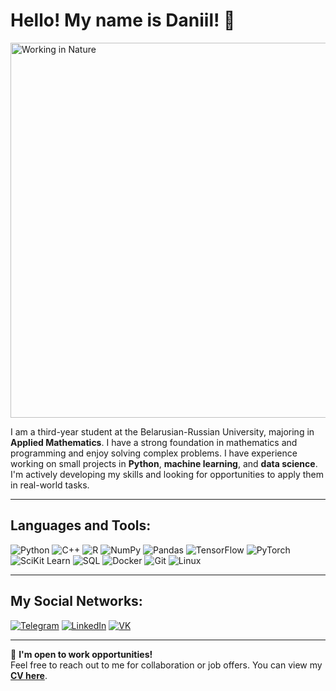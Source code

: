 # Hello! My name is Daniil! 👋

<img src="https://downloader.disk.yandex.ru/preview/5d982bdafb009ecff06b7eafa49b70f6f285b3bf0940c817392b43cee2ca7c28/6711af30/0HfYYd8HGozVbsCXbOAFHWa9cq9wTMyYmCgNfyV-qCcp64bP7wqGWny13psssNdvoh-zL4dZZiMkmW1GIVfFbA%3D%3D?uid=0&filename=DALL%C2%B7E%202024-10-17%2023.40.10%20-%20A%20serene%20landscape%20with%20a%20waterfall%20flowing%20over%20rocky%20terrain%2C%20surrounded%20by%20tall%20evergreen%20trees.%20The%20scene%20is%20set%20during%20a%20dramatic%20sunset%20with%20vib.webp&disposition=inline&hash=&limit=0&content_type=image%2Fjpeg&owner_uid=0&tknv=v2&size=2048x2048" alt="Working in Nature" width="600"/>

I am a third-year student at the Belarusian-Russian University, majoring in **Applied Mathematics**. I have a strong foundation in mathematics and programming and enjoy solving complex problems. I have experience working on small projects in **Python**, **machine learning**, and **data science**. I'm actively developing my skills and looking for opportunities to apply them in real-world tasks.

---

## Languages and Tools:

![Python](https://img.shields.io/badge/-Python-333?style=flat&logo=python)
![C++](https://img.shields.io/badge/-C++-333?style=flat&logo=cplusplus)
![R](https://img.shields.io/badge/-R-333?style=flat&logo=r)
![NumPy](https://img.shields.io/badge/-NumPy-333?style=flat&logo=numpy)
![Pandas](https://img.shields.io/badge/-Pandas-333?style=flat&logo=pandas)
![TensorFlow](https://img.shields.io/badge/-TensorFlow-333?style=flat&logo=tensorflow)
![PyTorch](https://img.shields.io/badge/-PyTorch-333?style=flat&logo=pytorch)
![SciKit Learn](https://img.shields.io/badge/-Scikit_Learn-333?style=flat&logo=scikitlearn)
![SQL](https://img.shields.io/badge/-SQL-333?style=flat&logo=postgresql)
![Docker](https://img.shields.io/badge/-Docker-333?style=flat&logo=docker)
![Git](https://img.shields.io/badge/-Git-333?style=flat&logo=git)
![Linux](https://img.shields.io/badge/-Linux-333?style=flat&logo=linux)

---

## My Social Networks:

[![Telegram](https://img.shields.io/badge/-Telegram-333?style=flat&logo=telegram)](https://t.me/daniilbadret)
[![LinkedIn](https://img.shields.io/badge/-LinkedIn-333?style=flat&logo=linkedin)](https://linkedin.com/in/daniilbadret)
[![VK](https://img.shields.io/badge/-VK-333?style=flat&logo=vk)](https://vk.com/daniilbadret)

---

💼 **I'm open to work opportunities!**  
Feel free to reach out to me for collaboration or job offers. You can view my **[CV here](https://disk.yandex.ru/i/z6UM8gOYxHzZqQ)**.
